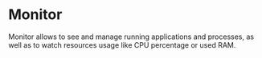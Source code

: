 # Monitor

Monitor allows to see and manage running applications and processes, as well as to watch resources usage like CPU percentage or used RAM.
